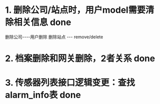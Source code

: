 # 1. 删除公司/站点时，用户model需要清除相关信息   done
删除公司----用户删除
删除站点 --- remove/delete
# 2. 档案删除和网关删除，2者关系   done
# 3. 传感器列表接口逻辑变更：查找alarm_info表    done